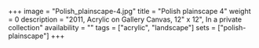 +++
image = "Polish_plainscape-4.jpg"
title = "Polish plainscape 4"
weight = 0
description = "2011, Acrylic on Gallery Canvas, 12\" x 12\", In a private collection"
availability = ""
tags = ["acrylic", "landscape"]
sets = ["polish-plainscape"]
+++

